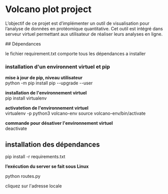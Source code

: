 
# Volcano plot project

L’objectif de ce projet est d’implémenter un outil de visualisation pour l’analyse de données en protéomique
quantitative. Cet outil est intégré dans serveur virtuel  permettant aux utilisateur de  réaliser leurs
analyses en ligne.

## Dépendances

le fichier requirement.txt comporte tous les dépendances a installer

### installation d'un environnent virtuel et pip

__mise à jour de pip,  niveau utilisateur__  
python -m pip install pip --upgrade --user

__installation de l'environnement virtuel__  
pip install virtualenv

__activatetion de l'environnement virtuel__  
virtualenv -p python3 volcano-env
source volcano-env/bin/activate

__commande pour désativer l'environnement virtuel__  
deactivate

## installation des dépendances

pip install -r requirements.txt

__l’exécution du server se fait sous Linux__  

python routes.py

cliquez sur l'adresse locale



